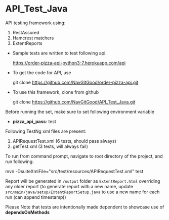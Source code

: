 # API_Test_Java

API testing framework using:
1. RestAssured
2. Hamcrest matchers
3. ExtentReports

* Sample tests are written to test following api:

    https://order-pizza-api-python3-7.herokuapp.com/api

* To get the code for API, use

    git clone https://github.com/NavGitGood/order-pizza-api.git

* To use this framework, clone from github

    git clone https://github.com/NavGitGood/API_Test_Java.git

Before running the set, make sure to set following environment variable
* **pizza_api_pass**: test

Following TestNg xml files are present:

1. APIRequestTest.xml (6 tests, should pass always)
2. getTest.xml (3 tests, will always fail)

To run from command prompt, navigate to root directory of the project, and run following:

mvn -DsuiteXmlFile="src/test/resources/APIRequestTest.xml" test

Report will be generated in `/output` folder as `ExtentReport.html` overriding any older report 
(to generate report with a new name, update `src/main/java/setup/ExtentReportSetup.java` to use a new name 
for each run (can append timestamp))

Please Note that tests are intentionally made dependent to showcase use of **dependsOnMethods**